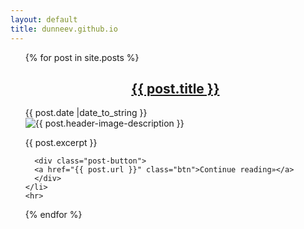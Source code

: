 ```yaml
---
layout: default
title: dunneev.github.io
---
```


<ul style="list-style-type: none;">
  {% for post in site.posts %}
    <li>
      <h2 style="text-align: center">
      <a href="{{ post.url }}">{{ post.title }}
      </a></h2>
      <div class="post-date">
      <i class="fas fa-calendar"></i> <time>{{ post.date |date_to_string }}</time>
      </div>
      <img src="{{ post.header-image }}" alt="{{ post.header-image-description }}">
      <p>{{ post.excerpt }}</p>

      <div class="post-button">
      <a href="{{ post.url }}" class="btn">Continue reading»</a>
      </div>
    </li>
    <hr>
  {% endfor %}
</ul>